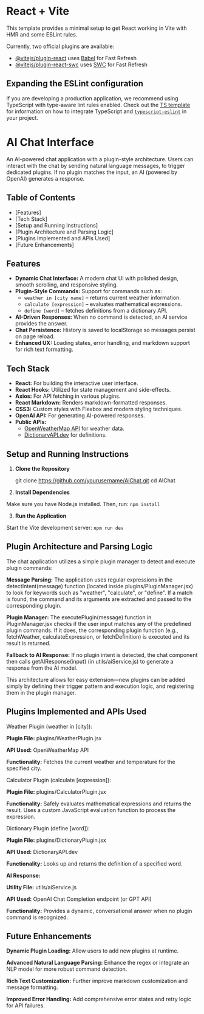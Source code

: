 # React + Vite

This template provides a minimal setup to get React working in Vite with HMR and some ESLint rules.

Currently, two official plugins are available:

- [@vitejs/plugin-react](https://github.com/vitejs/vite-plugin-react/blob/main/packages/plugin-react) uses [Babel](https://babeljs.io/) for Fast Refresh
- [@vitejs/plugin-react-swc](https://github.com/vitejs/vite-plugin-react/blob/main/packages/plugin-react-swc) uses [SWC](https://swc.rs/) for Fast Refresh

## Expanding the ESLint configuration

If you are developing a production application, we recommend using TypeScript with type-aware lint rules enabled. Check out the [TS template](https://github.com/vitejs/vite/tree/main/packages/create-vite/template-react-ts) for information on how to integrate TypeScript and [`typescript-eslint`](https://typescript-eslint.io) in your project.


# AI Chat Interface

An AI-powered chat application with a plugin-style architecture. Users can interact with the chat by sending natural language messages, to trigger dedicated plugins. If no plugin matches the input, an AI (powered by OpenAI) generates a response.

## Table of Contents

- [Features]
- [Tech Stack]
- [Setup and Running Instructions]
- [Plugin Architecture and Parsing Logic]
- [Plugins Implemented and APIs Used]
- [Future Enhancements]

## Features

- **Dynamic Chat Interface:** A modern chat UI with polished design, smooth scrolling, and responsive styling.
- **Plugin-Style Commands:** Support for commands such as:
  - `weather in [city name]` – returns current weather information.
  - `calculate [expression]` – evaluates mathematical expressions.
  - `define [word]` – fetches definitions from a dictionary API.
- **AI-Driven Responses:** When no command is detected, an AI service provides the answer.
- **Chat Persistence:** History is saved to localStorage so messages persist on page reload.
- **Enhanced UX:** Loading states, error handling, and markdown support for rich text formatting.

## Tech Stack

- **React:** For building the interactive user interface.
- **React Hooks:** Utilized for state management and side-effects.
- **Axios:** For API fetching in various plugins.
- **React Markdown:** Renders markdown-formatted responses.
- **CSS3:** Custom styles with Flexbox and modern styling techniques.
- **OpenAI API:** For generating AI-powered responses.
- **Public APIs:**
  - [OpenWeatherMap API](https://openweathermap.org/api) for weather data.
  - [DictionaryAPI.dev](https://dictionaryapi.dev/) for definitions.

## Setup and Running Instructions

1. **Clone the Repository**

   git clone https://github.com/yourusername/AiChat.git
   cd AIChat

2. **Install Dependencies**

Make sure you have Node.js installed. Then, run: `npm install`


3. **Run the Application**

Start the Vite development server: `npm run dev`

## Plugin Architecture and Parsing Logic

The chat application utilizes a simple plugin manager to detect and execute plugin commands:

**Message Parsing:** The application uses regular expressions in the detectIntent(message) function (located inside plugins/PluginManager.jsx) to look for keywords such as "weather", "calculate", or "define". If a match is found, the command and its arguments are extracted and passed to the corresponding plugin.

**Plugin Manager:** The executePlugin(message) function in PluginManager.jsx checks if the user input matches any of the predefined plugin commands. If it does, the corresponding plugin function (e.g., fetchWeather, calculateExpression, or fetchDefinition) is executed and its result is returned.

**Fallback to AI Response:** If no plugin intent is detected, the chat component then calls getAIResponse(input) (in utils/aiService.js) to generate a response from the AI model.

This architecture allows for easy extension—new plugins can be added simply by defining their trigger pattern and execution logic, and registering them in the plugin manager.

## Plugins Implemented and APIs Used

Weather Plugin (weather in [city]):

**Plugin File:** plugins/WeatherPlugin.jsx

**API Used:** OpenWeatherMap API

**Functionality:** Fetches the current weather and temperature for the specified city.

Calculator Plugin (calculate [expression]):

**Plugin File:** plugins/CalculatorPlugin.jsx

**Functionality:** Safely evaluates mathematical expressions and returns the result. Uses a custom JavaScript evaluation function to process the expression.

Dictionary Plugin (define [word]):

**Plugin File:** plugins/DictionaryPlugin.jsx

**API Used:** DictionaryAPI.dev

**Functionality:** Looks up and returns the definition of a specified word.

**AI Response:**

**Utility File:** utils/aiService.js

**API Used:** OpenAI Chat Completion endpoint (or GPT API)

**Functionality:** Provides a dynamic, conversational answer when no plugin command is recognized.

## Future Enhancements

**Dynamic Plugin Loading:** Allow users to add new plugins at runtime.

**Advanced Natural Language Parsing:** Enhance the regex or integrate an NLP model for more robust command detection.

**Rich Text Customization:** Further improve markdown customization and message formatting.

**Improved Error Handling:** Add comprehensive error states and retry logic for API failures.
